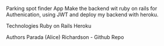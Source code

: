 Parking spot finder App
Make the backend wit ruby on rails for Authenication, using JWT and deploy my backend with heroku. 

Technologies
Ruby on Rails
Heroku

Authors
Parada (Alice) Richardson - Github Repo

